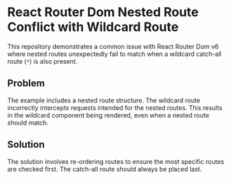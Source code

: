 # React Router Dom Nested Route Conflict with Wildcard Route

This repository demonstrates a common issue with React Router Dom v6 where nested routes unexpectedly fail to match when a wildcard catch-all route (`*`) is also present.

## Problem
The example includes a nested route structure. The wildcard route incorrectly intercepts requests intended for the nested routes.  This results in the wildcard component being rendered, even when a nested route should match.

## Solution
The solution involves re-ordering routes to ensure the most specific routes are checked first.  The catch-all route should always be placed last.